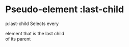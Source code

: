 # Pseudo-element :last-child

p:last-child
Selects every <p> element that is the last child  
of its parent  
